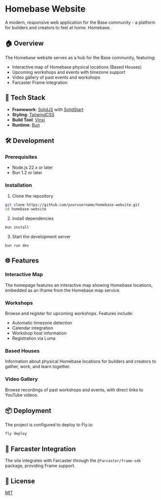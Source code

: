 # Homebase Website

A modern, responsive web application for the Base community - a platform for builders and creators to feel at home. Homebase.

## 🏠 Overview

The Homebase website serves as a hub for the Base community, featuring:

- Interactive map of Homebase physical locations (Based Houses)
- Upcoming workshops and events with timezone support
- Video gallery of past events and workshops
- Farcaster Frame integration

## 🚀 Tech Stack

- **Framework**: [SolidJS](https://www.solidjs.com/) with [SolidStart](https://start.solidjs.com/)
- **Styling**: [TailwindCSS](https://tailwindcss.com/)
- **Build Tool**: [Vinxi](https://github.com/nksaraf/vinxi)
- **Runtime**: [Bun](https://bun.sh/)

## 🛠️ Development

### Prerequisites

- Node.js 22.x or later
- Bun 1.2 or later

### Installation

1. Clone the repository

```bash
git clone https://github.com/yourusername/homebase-website.git
cd homebase-website
```

2. Install dependencies

```bash
bun install
```

3. Start the development server

```bash
bun run dev
```

## 🌐 Features

### Interactive Map

The homepage features an interactive map showing Homebase locations, embedded as an iframe from the Homebase map service.

### Workshops

Browse and register for upcoming workshops. Features include:

- Automatic timezone detection
- Calendar integration
- Workshop host information
- Registration via Luma

### Based Houses

Information about physical Homebase locations for builders and creators to gather, work, and learn together.

### Video Gallery

Browse recordings of past workshops and events, with direct links to YouTube videos.

## 📦 Deployment

The project is configured to deploy to Fly.io:

```bash
fly deploy
```

## 🧩 Farcaster Integration

The site integrates with Farcaster through the `@farcaster/frame-sdk` package, providing Frame support.

## 📄 License

[MIT](LICENSE)
